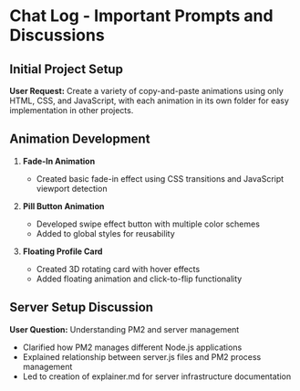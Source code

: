 # Chat Log - Important Prompts and Discussions

## Initial Project Setup
**User Request:** Create a variety of copy-and-paste animations using only HTML, CSS, and JavaScript, with each animation in its own folder for easy implementation in other projects.

## Animation Development
1. **Fade-In Animation**
   - Created basic fade-in effect using CSS transitions and JavaScript viewport detection

2. **Pill Button Animation**
   - Developed swipe effect button with multiple color schemes
   - Added to global styles for reusability

3. **Floating Profile Card**
   - Created 3D rotating card with hover effects
   - Added floating animation and click-to-flip functionality

## Server Setup Discussion
**User Question:** Understanding PM2 and server management
- Clarified how PM2 manages different Node.js applications
- Explained relationship between server.js files and PM2 process management
- Led to creation of explainer.md for server infrastructure documentation 
